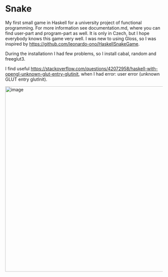 # Snake
My first small game in Haskell for a university project of functional programming.
For more information see documentation.md, where you can find user-part and program-part as well.
It is only in Czech, but I hope everybody knows this game very well.
I was new to using Gloss, so I was inspired by https://github.com/leonardo-ono/HaskellSnakeGame.

During the installationn I had few problems, so I install cabal, random and freeglut3.

I find useful https://stackoverflow.com/questions/42072958/haskell-with-opengl-unknown-glut-entry-glutinit, when I had error: user error (unknown GLUT entry glutInit).

<img width="592" alt="image" src="https://github.com/VesnickyTrombonista/Snake/assets/96839052/bc0a285d-83eb-4d8a-b68d-c53df7099ccf">
